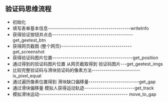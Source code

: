 ## 验证码思维流程
* 初始化
* 填写表单基本信息-----------------------------------------writeInfo
* 获得验证按钮并点击----------------------------------------get_geetest_btn
* 获得网页截图 (整个网页)-----------------------------------get_screenshot  
* 获得验证码图片位置----------------------------------------get_position
* 通过得到的验证码图片位置 从网页截取得到 验证码图片---get_geetest_imgs
* 比较完整验证码与滑块验证码的像素方法------------------------is_pixel_equal
* 通过遍历像素位置得到 滑块缺口偏移量-------------------------get_gap
* 通过滑块偏移量 模拟人获得运动轨迹-------------------------get_track
* 模拟滑块运动-------------------------------------------- move_to_gap
